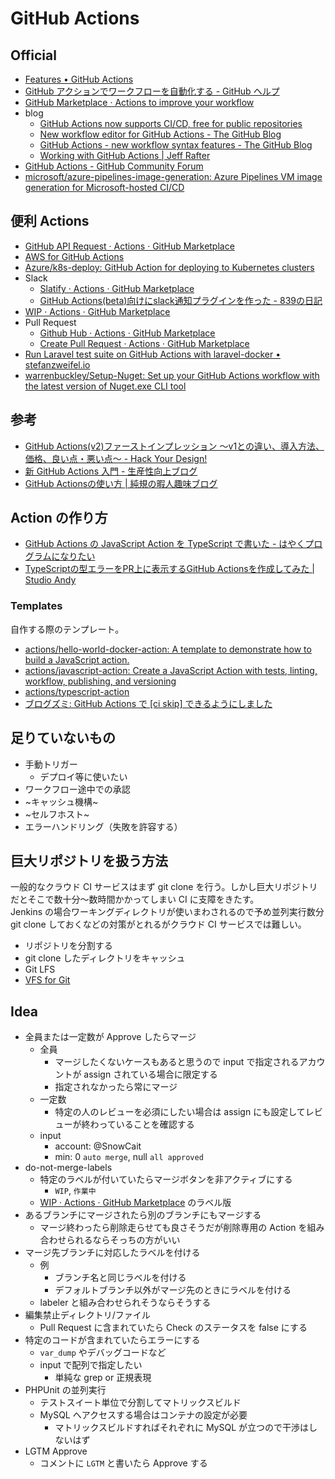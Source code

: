 # GitHub Actions

## Official
- [Features • GitHub Actions](https://github.com/features/actions)
- [GitHub アクションでワークフローを自動化する - GitHub ヘルプ](https://help.github.com/ja/categories/automating-your-workflow-with-github-actions)
- [GitHub Marketplace · Actions to improve your workflow](https://github.com/marketplace?type=actions)
- blog
  - [GitHub Actions now supports CI/CD, free for public repositories](https://github.blog/2019-08-08-github-actions-now-supports-ci-cd/)
  - [New workflow editor for GitHub Actions - The GitHub Blog](https://github.blog/2019-10-01-new-workflow-editor-for-github-actions/?utm_campaign=1569944972&utm_medium=social&utm_source=twitter&utm_content=1569944972)
  - [GitHub Actions - new workflow syntax features - The GitHub Blog](https://github.blog/changelog/2019-10-01-github-actions-new-workflow-syntax-features/)
  - [Working with GitHub Actions | Jeff Rafter](https://jeffrafter.com/working-with-github-actions/)
- [GitHub Actions - GitHub Community Forum](https://github.community/t5/GitHub-Actions/bd-p/actions)
- [microsoft/azure-pipelines-image-generation: Azure Pipelines VM image generation for Microsoft-hosted CI/CD](https://github.com/microsoft/azure-pipelines-image-generation)

## 便利 Actions
- [GitHub API Request · Actions · GitHub Marketplace](https://github.com/marketplace/actions/github-api-request)
- [AWS for GitHub Actions](https://github.com/aws-actions)
- [Azure/k8s-deploy: GitHub Action for deploying to Kubernetes clusters](https://github.com/Azure/k8s-deploy)
- Slack
  - [Slatify · Actions · GitHub Marketplace](https://github.com/marketplace/actions/slatify)
  - [GitHub Actions(beta)向けにslack通知プラグインを作った - 839の日記](https://839.hateblo.jp/entry/2019/08/16/104624)
- [WIP · Actions · GitHub Marketplace](https://github.com/marketplace/actions/wip)
- Pull Request
  - [Github Hub · Actions · GitHub Marketplace](https://github.com/marketplace/actions/github-hub)
  - [Create Pull Request · Actions · GitHub Marketplace](https://github.com/marketplace/actions/create-pull-request)
- [Run Laravel test suite on GitHub Actions with laravel-docker • stefanzweifel.io](https://stefanzweifel.io/posts/run-laravel-test-suite-on-github-actions-with-laravel-docker/)
- [warrenbuckley/Setup-Nuget: Set up your GitHub Actions workflow with the latest version of Nuget.exe CLI tool](https://github.com/warrenbuckley/Setup-Nuget)

## 参考
- [GitHub Actions(v2)ファーストインプレッション 〜v1との違い、導入方法、価格、良い点・悪い点〜 - Hack Your Design!](https://blog.toshimaru.net/github-actions-first-impression/)
- [新 GitHub Actions 入門 - 生産性向上ブログ](https://www.kaizenprogrammer.com/entry/2019/08/18/205010)
- [GitHub Actionsの使い方 | 純規の暇人趣味ブログ](https://jyn.jp/github-actions-usage/)

## Action の作り方
- [GitHub Actions の JavaScript Action を TypeScript で書いた - はやくプログラムになりたい](https://rhysd.hatenablog.com/entry/2019/11/15/212713)
- [TypeScriptの型エラーをPR上に表示するGitHub Actionsを作成してみた | Studio Andy](https://blog.andoshin11.me/posts/typescript-error-reporter-action)

### Templates
自作する際のテンプレート。
- [actions/hello-world-docker-action: A template to demonstrate how to build a JavaScript action.](https://github.com/actions/hello-world-docker-action)
- [actions/javascript-action: Create a JavaScript Action with tests, linting, workflow, publishing, and versioning](https://github.com/actions/javascript-action)
- [actions/typescript-action](https://github.com/actions/typescript-action)
- [ブログズミ: GitHub Actions で [ci skip] できるようにしました](https://srz-zumix.blogspot.com/2019/10/github-actions-ci-skip.html)

## 足りていないもの
- 手動トリガー
  - デプロイ等に使いたい
- ワークフロー途中での承認
- ~キャッシュ機構~
- ~セルフホスト~
- エラーハンドリング（失敗を許容する）

## 巨大リポジトリを扱う方法
一般的なクラウド CI サービスはまず git clone を行う。しかし巨大リポジトリだとそこで数十分～数時間かかってしまい CI に支障をきたす。  
Jenkins の場合ワーキングディレクトリが使いまわされるので予め並列実行数分 git clone しておくなどの対策がとれるがクラウド CI サービスでは難しい。
- リポジトリを分割する
- git clone したディレクトリをキャッシュ
- Git LFS
- [VFS for Git](https://www.learning-diary.com/posts/20190321-try-vfs-for-git/)

## Idea
- 全員または一定数が Approve したらマージ
  - 全員
    - マージしたくないケースもあると思うので input で指定されるアカウントが assign されている場合に限定する
    - 指定されなかったら常にマージ
  - 一定数
    - 特定の人のレビューを必須にしたい場合は assign にも設定してレビューが終わっていることを確認する
  - input
    - account: @SnowCait
    - min: 0 `auto merge`, null `all approved`
- do-not-merge-labels
  - 特定のラベルが付いていたらマージボタンを非アクティブにする
    - `WIP`, `作業中`
  - [WIP · Actions · GitHub Marketplace](https://github.com/marketplace/actions/wip) のラベル版
- あるブランチにマージされたら別のブランチにもマージする
  - マージ終わったら削除走らせても良さそうだが削除専用の Action を組み合わせられるならそっちの方がいい
- マージ先ブランチに対応したラベルを付ける
  - 例
    - ブランチ名と同じラベルを付ける
    - デフォルトブランチ以外がマージ先のときにラベルを付ける
  - labeler と組み合わせられそうならそうする
- 編集禁止ディレクトリ/ファイル
  - Pull Request に含まれていたら Check のステータスを false にする
- 特定のコードが含まれていたらエラーにする
  - `var_dump` やデバッグコードなど
  - input で配列で指定したい
    - 単純な grep or 正規表現
- PHPUnit の並列実行
  - テストスイート単位で分割してマトリックスビルド
  - MySQL へアクセスする場合はコンテナの設定が必要
    - マトリックスビルドすればそれぞれに MySQL が立つので干渉はしないはず
- LGTM Approve
  - コメントに `LGTM` と書いたら Approve する
